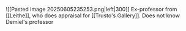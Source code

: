 ![[Pasted image 20250605235253.png|left|300]] Ex-professor from [[Leithe]], who does appraisal for [[Trusto's Gallery]]. Does not know Demiel's professor